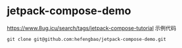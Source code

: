 # jetpack-compose-demo
https://www.8ug.icu/search/tags/jetpack-compose-tutorial 示例代码

```shell
git clone git@github.com:hefengbao/jetpack-compose-demo.git
```
